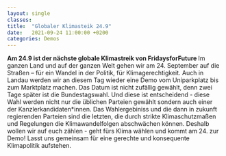 ```yaml
---
layout: single
classes: 
title:  "Globaler Klimasteik 24.9"
date:   2021-09-24 11:00:00 +0200
categories: Demos
---
```


<b> Am 24.9 ist der nächste globale Klimastreik von FridaysforFuture </b>
Im ganzen Land und auf der ganzen Welt gehen wir am 24. September auf die Straßen – für ein Wandel in der Politik, für Klimagerechtigkeit.
Auch in Landau werden wir an diesem Tag wieder eine Demo vom Uniparkplatz bis zum Marktplatz machen. 
Das Datum ist nicht zufällig gewählt, denn zwei Tage später ist die Bundestagswahl. Und diese ist entscheidend - diese Wahl werden nicht nur die üblichen Parteien gewählt 
sondern auch einer der Kanzlerkandidaten*innen. Das Wahlergebiniss und die dann in zukunft regierenden Parteien sind die letzten, die durch strikte Klimaschutzmaßen und Regelungen die 
Klimawandelfolgen abschwächen können. Deshalb wollen wir auf euch zählen - geht fürs Klima wählen und kommt am 24. zur Demo! Lasst uns gemeinsam für eine gerechte und konsequente Klimapolitik aufstehen.

